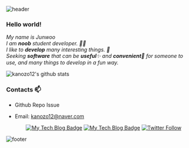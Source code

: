 ![header](https://capsule-render.vercel.app/api?type=wave&color=gradient&height=300&section=header&text=kanozo12's%20Github&fontSize=40)

### Hello world!&nbsp;

<p>
  <em>
    My name is Junwoo<br>
    I am <b>noob</b> student developer. 👨‍💻 <br>
    I like to <b>develop</b> many interesting things. 🎁 <br>
    Seeking <b>software</b> that can be <b>useful</b>✨ and <b>convenient</b>🎉  for someone to use, and many things to develop in a fun way. 
  </em>  
</p>

![kanozo12's github stats](https://github-readme-stats.vercel.app/api?username=kanozo12&show_icons=true)


### Contacts 📫

* Github Repo Issue
* Email: kanozo12@naver.com

  <div align=center>
  
  [![My Tech Blog Badge](http://img.shields.io/badge/-My%20Tech%20blog-black?style=for-the-badge&logo=github&link=https://kanozo12.github.io/)](https://kanozo12.github.io/) 
  [![My Tech Blog Badge](https://img.shields.io/github/followers/kanozo12?style=for-the-badge)](https://github.com/kanozo12?tab=followers) 
  [![Twitter Follow](https://img.shields.io/github/stars/kanozo12/CodeBook?style=for-the-badge)](https://github.com/kanozo12/CodeBook)
  </div>
  
![footer](https://capsule-render.vercel.app/api?type=wave&color=gradient&height=150&section=footer)
